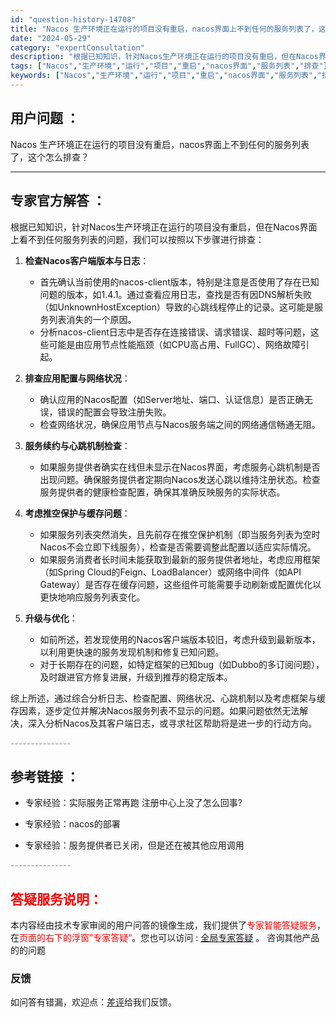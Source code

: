 ```yaml
---
id: "question-history-14708"
title: "Nacos 生产环境正在运行的项目没有重启，nacos界面上不到任何的服务列表了，这个怎么排查？"
date: "2024-05-29"
category: "expertConsultation"
description: "根据已知知识，针对Nacos生产环境正在运行的项目没有重启，但在Nacos界面上看不到任何服务列表的问题，我们可以按照以下步骤进行排查：1. **检查Nacos客户端版本与日志**：   - 首先确认当前使用的nacos-client版本，特别是注意是否使用了存在已知问题的版本，如1.4.1。通过查"
tags: ["Nacos","生产环境","运行","项目","重启","nacos界面","服务列表","排查"]
keywords: ["Nacos","生产环境","运行","项目","重启","nacos界面","服务列表","排查"]
---
```


## 用户问题 ： 
 Nacos 生产环境正在运行的项目没有重启，nacos界面上不到任何的服务列表了，这个怎么排查？  

---------------
## 专家官方解答 ：

根据已知知识，针对Nacos生产环境正在运行的项目没有重启，但在Nacos界面上看不到任何服务列表的问题，我们可以按照以下步骤进行排查：

1. **检查Nacos客户端版本与日志**：
   - 首先确认当前使用的nacos-client版本，特别是注意是否使用了存在已知问题的版本，如1.4.1。通过查看应用日志，查找是否有因DNS解析失败（如UnknownHostException）导致的心跳线程停止的记录。这可能是服务列表消失的一个原因。
   - 分析nacos-client日志中是否存在连接错误、请求错误、超时等问题，这些可能是由应用节点性能瓶颈（如CPU高占用、FullGC）、网络故障引起。

2. **排查应用配置与网络状况**：
   - 确认应用的Nacos配置（如Server地址、端口、认证信息）是否正确无误，错误的配置会导致注册失败。
   - 检查网络状况，确保应用节点与Nacos服务端之间的网络通信畅通无阻。

3. **服务续约与心跳机制检查**：
   - 如果服务提供者确实在线但未显示在Nacos界面，考虑服务心跳机制是否出现问题。确保服务提供者定期向Nacos发送心跳以维持注册状态。检查服务提供者的健康检查配置，确保其准确反映服务的实际状态。

4. **考虑推空保护与缓存问题**：
   - 如果服务列表突然消失，且先前存在推空保护机制（即当服务列表为空时Nacos不会立即下线服务），检查是否需要调整此配置以适应实际情况。
   - 如果服务消费者长时间未能获取到最新的服务提供者地址，考虑应用框架（如Spring Cloud的Feign、LoadBalancer）或网络中间件（如API Gateway）是否存在缓存问题，这些组件可能需要手动刷新或配置优化以更快地响应服务列表变化。

5. **升级与优化**：
   - 如前所述，若发现使用的Nacos客户端版本较旧，考虑升级到最新版本，以利用更快速的服务发现机制和修复已知问题。
   - 对于长期存在的问题，如特定框架的已知bug（如Dubbo的多订阅问题），及时跟进官方修复进展，升级到推荐的稳定版本。

综上所述，通过综合分析日志、检查配置、网络状况、心跳机制以及考虑框架与缓存因素，逐步定位并解决Nacos服务列表不显示的问题。如果问题依然无法解决，深入分析Nacos及其客户端日志，或寻求社区帮助将是进一步的行动方向。


<font color="#949494">---------------</font> 


## 参考链接 ：

* 专家经验：实际服务正常再跑 注册中心上没了怎么回事? 
 
 * 专家经验：nacos的部署 
 
 * 专家经验：服务提供者已关闭，但是还在被其他应用调用 


 <font color="#949494">---------------</font> 
 


## <font color="#FF0000">答疑服务说明：</font> 

本内容经由技术专家审阅的用户问答的镜像生成，我们提供了<font color="#FF0000">专家智能答疑服务</font>，在<font color="#FF0000">页面的右下的浮窗”专家答疑“</font>。您也可以访问 : [全局专家答疑](https://answer.opensource.alibaba.com/docs/intro) 。 咨询其他产品的的问题

### 反馈
如问答有错漏，欢迎点：[差评](https://ai.nacos.io/user/feedbackByEnhancerGradePOJOID?enhancerGradePOJOId=14729)给我们反馈。
